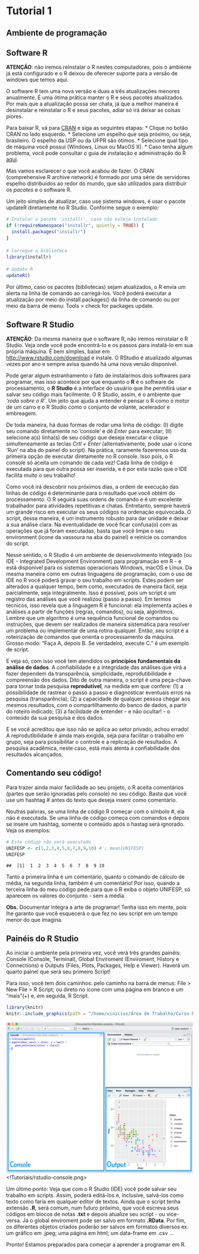 Tutorial 1
================

## Ambiente de programação

## Software R

**ATENÇÃO**: não iremos reinstalar o R nestes computadores, pois o
ambiente já está configurado e o R deixou de oferecer suporte para a
versão de windows que temos aqui.

O software R tem uma nova versão e duas a três atualizações menores
anualmente. É uma ótima prática manter o R e seus pacotes atualizados.
Por mais que a atualização possa ser chata, já que a melhor maneira é
desinstalar e reinstalar o R e seus pacotes, adiar só irá deixar as
coisas piores.

Para baixar R, vá para [CRAN](https://cloud.r-project.org/) e siga as
seguintes etapas: \* Clique no botão CRAN no lado esquerdo. \* Selecione
um espelho que seja próximo, ou seja, brasileiro. O espelho da USP ou da
UFPR são ótimos. \* Selecione qual tipo de máquina você possui (Windows,
Linux ou MacOS X). \* Caso tenha algum problema, você pode consultar o
guia de instalação e administração do R
[aqui](http://cran.r-project.org/doc/manuals/R-admin.html).

Mas vamos esclarecer o que você acabou de fazer. O CRAN (comprehensive R
archive network) é formado por uma série de servidores espelho
distribuídos ao redor do mundo, que são utilizados para distribuir os
*pacotes* e o software R.

Um jeito simples de atualizar, caso use sistema windows, é usar o pacote
updateR diretamente no R Studio. Conforme segue o exemplo:

``` r
# Instalar o pacote 'installr', caso não esteja instalado
if (!requireNamespace("installr", quietly = TRUE)) {
  install.packages("installr")
}

# Carregue a biblioteca 
library(installr)

# Update R
updateR()
```

Por último, caso os pacotes (bibliotecas) sejam atualizados, o R envia
um alerta na linha de comando ao carregá-los. Você poderá executar a
atualização por meio do install.packages() da linha de comando ou por
meio da barra de menu: Tools \> check for packages update.

## Software R Studio

**ATENÇÃO**: Da mesma maneira que o software R, não iremos reinstalar o
R Studio. Veja onde você pode encontrá-lo e os passos para instalá-lo em
sua própria máquina. É bem simples, baixe em
<http://www.rstudio.com/download> e instale. O RStudio é atualizado
algumas vezes por ano e sempre avisa quando há uma nova versão
disponível.

Pode gerar algum estranhamento o fato de instalarmos dois softwares para
programar, mas isso acontece por que enquanto o **R** é o software de
processamento, o **R Studio** é a interface do usuário que lhe permitirá
usar e salvar seu código mais facilmente. O R Studio, assim, é o
ambiente que *‘roda sobre o R’*. Um jeito que ajuda a entender é pensar
o R como o motor de um carro e o R Studio como o conjunto de volante,
acelerador e embreagem.

De toda maneira, há duas formas de rodar uma linha de código: (I) digite
seu comando diretamente no ‘console’ e dê *Enter* para executar; (II)
selecione a(s) linha(s) de seu código que deseja executar e clique
simulteneamente as teclas *Crtl + Enter* (alternativamente, pode usar o
ícone ‘Run’ na aba do painel do script). Na prática, raramente fazeremos
uso da primeira opção de executar diretamente no R console. Isso pois, o
R console só aceita um comando de cada vez! Cada linha de código é
executada para que outra possa ser inserida, e é por esta razão que o
IDE facilita muito o seu trabalho!

Como você irá descobrir nos próximos dias, a ordem de execução das
linhas de código é determinante para o resultado que você obtém do
processamento. O R seguirá suas ordens de comando e é um excelente
trabalhador para atividades repetitivas e chatas. Entretanto, sempre
haverá um grande risco em executar os seus códigos na ordenação
equivocada. O script, dessa maneira, é um instrumento robusto para dar
unidade e deixar a sua análise clara. Na eventualidade de você ficar
confusa(o) com as operações que já foram executadas, basta que você
limpe o seu environment (ícone da vassoura na aba do painel) e reinicie
os comandos do script.

Nesse sentido, o R Studio é um ambiente de desenvolvimento integrado (ou
IDE - Integrated Development Environment) para programação em R - e está
disponível para os sistemas operacionais Windows, macOS e Linux. Da
mesma maneira como em outras linguagens de programação, com o uso de IDE
no R você poderá gravar o seu trabalho em scripts. Estes podem ser
alterados a qualquer tempo, bem como, executados de maneira fácil, seja
parcialmente, seja integralmente. Isso é possível, pois um script é um
registro das análises que você realizou (passo a passo). Em termos
técnicos, isso revela que a linguagem R é funcional: ela implementa
ações e análises a partir de funções (regras, comandos), ou seja,
algoritmos. Lembre que um algoritmo é uma sequência funcional de
comandos ou instruções, que devem ser realizados de maneira sistemática
para resolver um problema ou implementar de uma rotina qualquer. Então,
seu script é a roteirização de comandos que orienta o processamento da
máquina. Grosso modo: “Faça A, depois B. Se verdadeiro, execute C.” é um
exemplo de script.

E veja só, com isso você tem atendidos os **princípios fundamentais da
análise de dados**. A confiabilidade e a integridade das análises que
virá a fazer dependem da transparência, simplicidade, reprodutibilidade
e compreensão dos dados. Dito de outra maneira, o script é uma
peça-chave para tornar toda pesquisa **reprodutível**, na medida em que
confere: (1) a possibilidade de rastrear o passo a passo e diagnosticar
eventuais erros na pesquisa (transparência); (2) a capacidade de
qualquer pessoa chegar aos mesmos resultados, com o compartilhamento do
banco de dados, a partir do roteiro indicado; (3) a facilidade de
entender - e não ocultar! - o conteúdo da sua pesquisa e dos dados.

E se você acreditou que isso não se aplica ao setor privado, achou
errado! A reprodutibilidade é ainda mais exigida, seja para facilitar o
trabalho em grupo, seja para possibilitar o controle e a replicação de
resultados. A pesquisa acadêmica, neste caso, está mais atenta à
confiabilidade dos resultados alcançados.

## Comentando seu código!

Para trazer ainda maior facilidade ao seu projeto, o R aceita
comentários (partes que serão ignoradas pelo console) no seu código.
Basta que você use um hashtag *\#* antes do texto que deseja inserir
como comentário.

Noutras palvras, se uma linha de código R começar com o símbolo \#, ela
não é executada. Se uma linha de código começa com comandos e depois se
insere um hashtag, somente o conteúdo após o hastag será ignorado. Veja
os exemplos:

``` r
# Este código não será executado
UNIFESP <- c(1,2,3,4,5,6,7,8,9,10) # ; mean(UNIFESP)
UNIFESP
```

    ##  [1]  1  2  3  4  5  6  7  8  9 10

Tanto a primeira linha é um comentário, quanto o comando de cálculo de
média, na segunda linha, também é um comentário! Por isso, quando a
terceira linha do meu código pede para que o R exiba o objeto UNIFESP,
só aparecem os valores do conjunto - sem a média.

**Obs.** Documentar integra a arte de programar! Tenha isso em mente,
pois lhe garanto que você esquecerá o que fez no seu script em um tempo
menor do que imagina.

## Painéis do R Studio

Ao iniciar o ambiente pela primeira vez, você verá três grandes painéis:
Console (Console, Terminal), Global Enviroment (Enviroment, History e
Connections) e Outputs (Files, Plots, Packages, Help e Viewer). Haverá
um quarto painel que será seu primeiro Script!

Para isso, você tem dois caminhos: pelo caminho na barra de menus: File
\> New File \> R Script; ou direto no ícone com uma página em branco e
um “mais”(+) e, em seguida, R Script.

``` r
library(knitr)
knitr::include_graphics(path = "/home/vinicius/Área de Trabalho/Curso R - Tutoriais/rstudio-console.png")
```

![](rstudio-console.png)<!Tutoriais/rstudio-console.png>

Um último ponto: Veja que com o R Studio (IDE) você pode salvar seu
trabalho em scripts. Assim, poderá editá-los e, inclusive, salvá-los
como texto como faria em qualquer editor de textos. Ainda que o script
tenha extensão **.R**, será comum, num futuro próximo, que você escreva
seus códigos em blocos de notas **.txt** e depois atualize seu script -
ou vice-versa. Já o global enviroment pode ser salvo em formato
**.RData**. Por fim, os diferentes objetos criados poderão ser salvos em
formatos diversos ex. um gráfico em .jpeg; uma página em html; um
data-frame em .csv …

Pronto! Estamos preparados para começar a aprender a programar em R.
